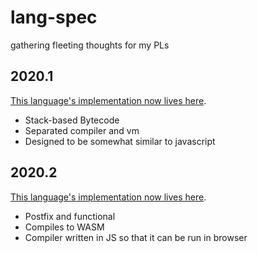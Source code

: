 # lang-spec
gathering fleeting thoughts for my PLs

## 2020.1
[This language's implementation now lives here](https://github.com/dvtate/scl).

- Stack-based Bytecode
- Separated compiler and vm
- Designed to be somewhat similar to javascript


## 2020.2
[This language's implementation now lives here](https://github.com/dvtate/postfix-haskell).

- Postfix and functional
- Compiles to WASM
- Compiler written in JS so that it can be run in browser
